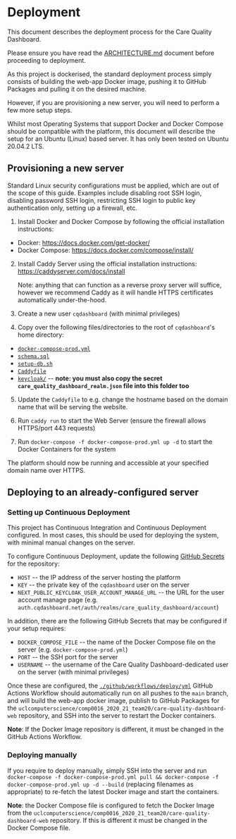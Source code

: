 # Deployment

This document describes the deployment process for the Care Quality Dashboard.

Please ensure you have read the [ARCHITECTURE.md](./ARCHITECTURE.md) document before proceeding to deployment.

As this project is dockerised, the standard deployment process simply consists of building the web-app Docker image, pushing it to GitHub Packages and pulling it on the desired machine.

However, if you are provisioning a new server, you will need to perform a few more setup steps.

Whilst most Operating Systems that support Docker and Docker Compose should be compatible with the platform, this document will describe the setup for an Ubuntu (Linux) based server. It has only been tested on Ubuntu 20.04.2 LTS.

## Provisioning a new server

Standard Linux security configurations must be applied, which are out of the scope of this guide. Examples include disabling root SSH login, disabling password SSH login, restricting SSH login to public key authentication only, setting up a firewall, etc.

1. Install Docker and Docker Compose by following the official installation instructions:

- Docker: https://docs.docker.com/get-docker/
- Docker Compose: https://docs.docker.com/compose/install/

2. Install Caddy Server using the official installation instructions: https://caddyserver.com/docs/install

   Note: anything that can function as a reverse proxy server will suffice, however we recommend Caddy as it will handle HTTPS certificates automatically under-the-hood.

3. Create a new user `cqdashboard` (with minimal privileges)

4. Copy over the following files/directories to the root of `cqdashboard`'s home directory:

- [`docker-compose-prod.yml`](./docker-compose-prod.yml)
- [`schema.sql`](./schema.sql)
- [`setup-db.sh`](./setup-db.sh)
- [`Caddyfile`](./Caddyfile)
- [`keycloak/`](./keycloak) -- **note: you must also copy the secret `care_quality_dashboard_realm.json` file into this folder too**

5. Update the `Caddyfile` to e.g. change the hostname based on the domain name that will be serving the website.

6. Run `caddy run` to start the Web Server (ensure the firewall allows HTTPS/port 443 requests)

7. Run `docker-compose -f docker-compose-prod.yml up -d` to start the Docker Containers for the system

The platform should now be running and accessible at your specified domain name over HTTPS.

## Deploying to an already-configured server

### Setting up Continuous Deployment

This project has Continuous Integration and Continuous Deployment configured. In most cases, this should be used for deploying the system, with minimal manual changes on the server.

To configure Continuous Deployment, update the following [GitHub Secrets](https://docs.github.com/en/actions/reference/encrypted-secrets) for the repository:

- `HOST` -- the IP address of the server hosting the platform
- `KEY` -- the private key of the `cqdashboard` user on the server
- `NEXT_PUBLIC_KEYCLOAK_USER_ACCOUNT_MANAGE_URL` -- the URL for the user account manage page (e.g. `auth.cqdashboard.net/auth/realms/care_quality_dashboard/account`)

In addition, there are the following GitHub Secrets that may be configured if your setup requires:

- `DOCKER_COMPOSE_FILE` -- the name of the Docker Compose file on the server (e.g. `docker-compose-prod.yml`)
- `PORT` -- the SSH port for the server
- `USERNAME` -- the username of the Care Quality Dashboard-dedicated user on the server (with minimal privileges)

Once these are configured, the [`./github/workflows/deploy/yml`](./github/workflows/deploy/yml) GitHub Actions Workflow should automatically run on all pushes to the `main` branch, and will build the web-app docker image, publish to GitHub Packages for the `uclcomputerscience/comp0016_2020_21_team20/care-quality-dashboard-web` repository, and SSH into the server to restart the Docker containers.

**Note**: If the Docker Image repository is different, it must be changed in the GitHub Actions Workflow.

### Deploying manually

If you require to deploy manually, simply SSH into the server and run `docker-compose -f docker-compose-prod.yml pull && docker-compose -f docker-compose-prod.yml up -d --build` (replacing filenames as appropriate) to re-fetch the latest Docker image and start the containers.

**Note**: the Docker Compose file is configured to fetch the Docker Image from the `uclcomputerscience/comp0016_2020_21_team20/care-quality-dashboard-web` repository. If this is different it must be changed in the Docker Compose file.
